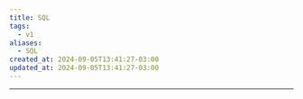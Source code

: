 ```yaml
---
title: SQL
tags:
  - v1
aliases:
  - SQL
created_at: 2024-09-05T13:41:27-03:00
updated_at: 2024-09-05T13:41:27-03:00
---
```




---

